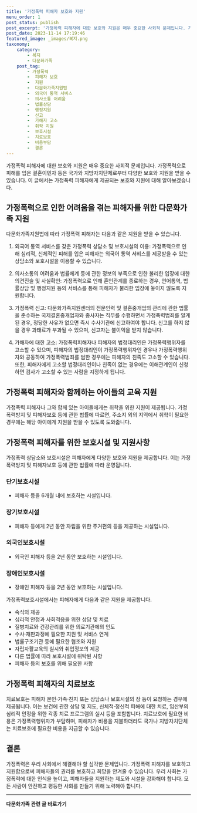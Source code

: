 ```yaml
---
title: '가정폭력 피해자 보호와 지원'
menu_order: 1
post_status: publish
post_excerpt: '가정폭력 피해자에 대한 보호와 지원은 매우 중요한 사회적 문제입니다. 가정폭력으로 피해를 입은 결혼이민자 등은 국가와 지방자치단체로부터 다양한 보호와 지원을 받을 수 있습니다. 이 글에서는 가정폭력 피해자에게 제공되는 보호와 지원에 대해 알아보겠습니다.'
post_date: 2023-11-14 17:19:46
featured_image: _images/복지.png
taxonomy:
    category:
        - 복지
        - 다문화가족
    post_tag:
        - 가정폭력
        -  피해자 보호
        -  지원
        -  다문화가족지원법
        -  외국어 통역 서비스
        -  의사소통 어려움
        -  법률상담
        -  행정지원
        -  신고
        -  가해자 고소
        -  취학 지원
        -  보호시설
        -  치료보호
        -  비용부담
        -  결론
---
```



가정폭력 피해자에 대한 보호와 지원은 매우 중요한 사회적 문제입니다. 가정폭력으로 피해를 입은 결혼이민자 등은 국가와 지방자치단체로부터 다양한 보호와 지원을 받을 수 있습니다. 이 글에서는 가정폭력 피해자에게 제공되는 보호와 지원에 대해 알아보겠습니다.

## 가정폭력으로 인한 어려움을 겪는 피해자를 위한 다문화가족 지원

다문화가족지원법에 따라 가정폭력 피해자는 다음과 같은 지원을 받을 수 있습니다.

1. 외국어 통역 서비스를 갖춘 가정폭력 상담소 및 보호시설의 이용: 가정폭력으로 인해 심리적, 신체적인 피해를 입은 피해자는 외국어 통역 서비스를 제공받을 수 있는 상담소와 보호시설을 이용할 수 있습니다.

2. 의사소통의 어려움과 법률체계 등에 관한 정보의 부족으로 인한 불리한 입장에 대한 의견진술 및 사실확인: 가정폭력으로 인해 혼인관계를 종료하는 경우, 언어통역, 법률상담 및 행정지원 등의 서비스를 통해 피해자가 불리한 입장에 놓이지 않도록 지원합니다.

3. 가정폭력 신고: 다문화가족지원센터의 전문인력 및 결혼중개업의 관리에 관한 법률을 준수하는 국제결혼중개업자와 종사자는 직무를 수행하면서 가정폭력범죄를 알게 된 경우, 정당한 사유가 없으면 즉시 수사기관에 신고하여야 합니다. 신고를 하지 않을 경우 과태료가 부과될 수 있으며, 신고자는 불이익을 받지 않습니다.

4. 가해자에 대한 고소: 가정폭력피해자나 피해자의 법정대리인은 가정폭력행위자를 고소할 수 있으며, 피해자의 법정대리인이 가정폭력행위자인 경우나 가정폭력행위자와 공동하여 가정폭력범죄를 범한 경우에는 피해자의 친족도 고소할 수 있습니다. 또한, 피해자에게 고소할 법정대리인이나 친족이 없는 경우에는 이해관계인이 신청하면 검사가 고소할 수 있는 사람을 지정하게 됩니다.

## 가정폭력 피해자와 함께하는 아이들의 교육 지원

가정폭력 피해자나 그와 함께 있는 아이들에게는 취학을 위한 지원이 제공됩니다. 가정폭력방지 및 피해자보호 등에 관한 법률에 따르면, 주소지 외의 지역에서 취학이 필요한 경우에는 해당 아이에게 지원을 받을 수 있도록 도와줍니다.

## 가정폭력 피해자를 위한 보호시설 및 지원사항

가정폭력 상담소와 보호시설은 피해자에게 다양한 보호와 지원을 제공합니다. 이는 가정폭력방지 및 피해자보호 등에 관한 법률에 따라 운영됩니다.

### 단기보호시설

- 피해자 등을 6개월 내에 보호하는 시설입니다.

### 장기보호시설

- 피해자 등에게 2년 동안 자립을 위한 주거편의 등을 제공하는 시설입니다.

### 외국인보호시설

- 외국인 피해자 등을 2년 동안 보호하는 시설입니다.

### 장애인보호시설

- 장애인 피해자 등을 2년 동안 보호하는 시설입니다.

가정폭력보호시설에서는 피해자에게 다음과 같은 지원을 제공합니다.

- 숙식의 제공
- 심리적 안정과 사회적응을 위한 상담 및 치료
- 질병치료와 건강관리를 위한 의료기관에의 인도
- 수사·재판과정에 필요한 지원 및 서비스 연계
- 법률구조기관 등에 필요한 협조와 지원
- 자립자활교육의 실시와 취업정보의 제공
- 다른 법률에 따라 보호시설에 위탁된 사항
- 피해자 등의 보호를 위해 필요한 사항

## 가정폭력 피해자의 치료보호

치료보호는 피해자 본인·가족·친지 또는 상담소나 보호시설의 장 등이 요청하는 경우에 제공됩니다. 이는 보건에 관한 상담 및 지도, 신체적·정신적 피해에 대한 치료, 임산부의 심리적 안정을 위한 각종 치료 프로그램의 실시 등을 포함합니다. 치료보호에 필요한 비용은 가정폭력행위자가 부담하며, 피해자가 비용을 지불하더라도 국가나 지방자치단체는 치료보호에 필요한 비용을 지급할 수 있습니다.

## 결론

가정폭력은 우리 사회에서 해결해야 할 심각한 문제입니다. 가정폭력 피해자를 보호하고 지원함으로써 피해자들의 권리를 보호하고 희망을 안겨줄 수 있습니다. 우리 사회는 가정폭력에 대한 인식을 높이고, 피해자들을 지원하는 제도와 시설을 강화해야 합니다. 모든 사람이 안전하고 평등한 사회를 만들기 위해 노력해야 합니다.
<!-- wp:separator -->
<hr class="wp-block-separator has-alpha-channel-opacity"/>
<!-- /wp:separator -->

<!-- wp:group {"backgroundColor":"base","layout":{"type":"constrained"}} -->
<div class="wp-block-group has-base-background-color has-background"><!-- wp:paragraph {"align":"center","fontSize":"medium"} -->
<p class="has-text-align-center has-large-font-size"><strong>다문화가족 관련 글 바로가기</strong></p>
<!-- /wp:paragraph -->


<!-- wp:latest-posts
{"categories":[{"id":22666,"count":19,"description":"","link":"https://uknowlaw.com/category/%eb%8b%a4%eb%ac%b8%ed%99%94%ea%b0%80%ec%a1%b1/","name":"다문화가족","slug":"다문화가족","taxonomy":"category","parent":0,"meta":[],"_links":{"self":[{"href":"https://uknowlaw.com/wp-json/wp/v2/categories/22666"}],"collection":[{"href":"https://uknowlaw.com/wp-json/wp/v2/categories"}],"about":[{"href":"https://uknowlaw.com/wp-json/wp/v2/taxonomies/category"}],"wp:post_type":[{"href":"https://uknowlaw.com/wp-json/wp/v2/posts?categories=22666"}],"curies":[{"name":"wp","href":"https://api.w.org/{rel}","templated":true}]}}],"postsToShow":100,"excerptLength":28,"postLayout":"grid","columns":2,"featuredImageAlign":"left","featuredImageSizeSlug":"large","fontSize":"small"} /--></div>
<!-- /wp:group -->